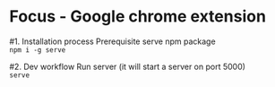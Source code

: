# Focus - Google chrome extension

#1. Installation process
Prerequisite serve npm package
<br />
``npm i -g serve``

#2. Dev workflow
Run server (it will start a server on port 5000)
<br />
```serve```

